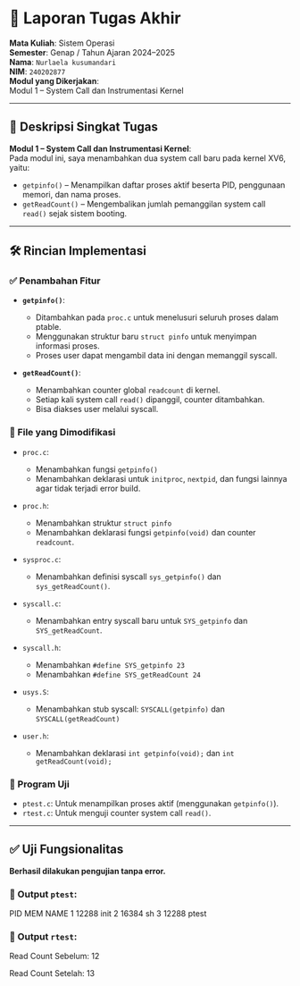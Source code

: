 # 📝 Laporan Tugas Akhir

**Mata Kuliah**: Sistem Operasi  
**Semester**: Genap / Tahun Ajaran 2024–2025  
**Nama**: `Nurlaela kusumandari`  
**NIM**: `240202877`  
**Modul yang Dikerjakan**:  
Modul 1 – System Call dan Instrumentasi Kernel

---

## 📌 Deskripsi Singkat Tugas

**Modul 1 – System Call dan Instrumentasi Kernel**:  
Pada modul ini, saya menambahkan dua system call baru pada kernel XV6, yaitu:

- `getpinfo()` – Menampilkan daftar proses aktif beserta PID, penggunaan memori, dan nama proses.
- `getReadCount()` – Mengembalikan jumlah pemanggilan system call `read()` sejak sistem booting.

---

## 🛠️ Rincian Implementasi

### ✅ Penambahan Fitur

- **`getpinfo()`**:

  - Ditambahkan pada `proc.c` untuk menelusuri seluruh proses dalam ptable.
  - Menggunakan struktur baru `struct pinfo` untuk menyimpan informasi proses.
  - Proses user dapat mengambil data ini dengan memanggil syscall.

- **`getReadCount()`**:
  - Menambahkan counter global `readcount` di kernel.
  - Setiap kali system call `read()` dipanggil, counter ditambahkan.
  - Bisa diakses user melalui syscall.

### 📂 File yang Dimodifikasi

- `proc.c`:

  - Menambahkan fungsi `getpinfo()`
  - Menambahkan deklarasi untuk `initproc`, `nextpid`, dan fungsi lainnya agar tidak terjadi error build.

- `proc.h`:

  - Menambahkan struktur `struct pinfo`
  - Menambahkan deklarasi fungsi `getpinfo(void)` dan counter `readcount`.

- `sysproc.c`:

  - Menambahkan definisi syscall `sys_getpinfo()` dan `sys_getReadCount()`.

- `syscall.c`:

  - Menambahkan entry syscall baru untuk `SYS_getpinfo` dan `SYS_getReadCount`.

- `syscall.h`:

  - Menambahkan `#define SYS_getpinfo 23`
  - Menambahkan `#define SYS_getReadCount 24`

- `usys.S`:

  - Menambahkan stub syscall: `SYSCALL(getpinfo)` dan `SYSCALL(getReadCount)`

- `user.h`:
  - Menambahkan deklarasi `int getpinfo(void);` dan `int getReadCount(void);`

### 🧪 Program Uji

- `ptest.c`: Untuk menampilkan proses aktif (menggunakan `getpinfo()`).
- `rtest.c`: Untuk menguji counter system call `read()`.

---

## ✅ Uji Fungsionalitas

**Berhasil dilakukan pengujian tanpa error.**

### 📍 Output `ptest`:

PID MEM NAME
1 12288 init
2 16384 sh
3 12288 ptest

### 📍 Output `rtest`:

Read Count Sebelum: 12

Read Count Setelah: 13

